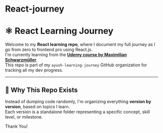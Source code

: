 # React-journey




# ⚛️ React Learning Journey

Welcome to my **React learning repo**, where I document my full journey as I go from zero to frontend pro using React.js.  
I'm currently learning from the **[Udemy course by Maximilian Schwarzmüller](https://www.udemy.com/course/react-the-complete-guide-incl-redux/)**.  
This repo is part of my `ayush-learning-journey` GitHub organization for tracking all my dev progress.

---

## 🧠 Why This Repo Exists

Instead of dumping code randomly, I'm organizing everything **version by version**, based on topics I learn.  
Each version is a standalone folder representing a specific concept, skill level, or milestone.

Thank You! 
